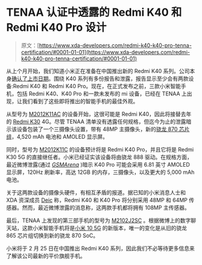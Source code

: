 # TENAA 认证中透露的 Redmi K40 和 Redmi K40 Pro 设计

> 原文：[https://www.xda-developers.com/redmi-k40-k40-pro-tenna-certification/#0001-01-01](https://www.xda-developers.com/redmi-k40-k40-pro-tenna-certification/#0001-01-01)

从上个月开始，我们知道小米正在准备在中国推出新的 Redmi K40 系列。公司本身[确认了上市日期](https://www.xda-developers.com/xiaomi-confirms-redmi-k40-coming-qualcomm-snapdragon-888/)。围绕 K40 系列有多份报告和泄露，报告显示至少会有两款设备:Redmi K40 和 Redmi K40 Pro。现在，在正式发布之前，三款小米智能手机，包括 Redmi K40、K40 Pro 和一款未发布的 mi 设备，已经在 TENAA 上出现，让我们看到了这些即将推出的智能手机的最佳外观。

从型号为 [M2012K11AC](http://www.tenaa.com.cn/WSFW/LicenceShow.aspx?code=lj9Qu5RLsyKb9keb4ZLwxRipNV%2BchIIvFCVFCtWmGr1KgxsDS16cQ4XM2RPEBZYN) 的设备开始，这很可能是 Redmi K40，因此将接替去年的 [Redmi K30](https://www.xda-developers.com/xiaomi-redmi-k30-5g-4g-120hz-display-snapdragon-765g-64mp-sony-imx686-china-launch/) 4G。尽管 TENAA 清单没有透露任何规格，但迄今为止的泄露暗示该设备包装了一个三摄像头设置，带有 48MP 主摄像头，新的[骁龙 870 芯片组](https://www.xda-developers.com/oneplus-9-lite-redmi-k40-flagship-moto-g-snapdragon-870-2/#gallery-1:~:text=Redmi%20K40,-Earlier)，4,520 mAh 电池和 AMOLED 显示屏。

同时，型号为 [M2012K11C](http://www.tenaa.com.cn/WSFW/LicenceShow.aspx?code=NMoqcof1wex5RKjtgDbGeeyzlflPG9%2BNxf6PLl%2FRXaMROAkJ3pbMKYH6cRT%2F07zD) 的设备预计将是 Redmi K40 Pro，并且它将是 Redmi K30 5G 的直接继任者。小米已经证实该设备将由骁龙 888 驱动。在规格方面，最近微博泄露(通过 [*GSMArena*](https://www.gsmarena.com/leaked_specs_show_the_redmi_k40_pro_will_have_the_snapdragon_888_the_vanilla_k40_gets_the_870-news-47661.php) )暗示 K40 Pro 可能会采用 6.81 英寸 AMOLED 显示屏，120Hz 刷新率，高达 12GB 的内存，三摄像头，以及更大的 5,000 mAh 电池。

关于这两款设备的摄像头硬件，有相互矛盾的报道。据已知的小米消息人士和 XDA 资深成员 [Deic](https://forum.xda-developers.com/m/deic.4476591/) 称，Redmi K40 和 K40 Pro 将分别采用 48MP 和 64MP 传感器。然而，最近微博泄露的消息称，这两款手机都将拥有 108MP 主传感器。

最后，TENAA 上发现的第三部手机的型号为 [M2102J2SC](http://www.tenaa.com.cn/WSFW/LicenceShow.aspx?code=8BhhBKy4%2B%2FBToKCAIiff%2BBPxesdL%2FblX%2BRsnTGAeqGuPDjEAuxdrZhmjcjJx5T93) 。根据微博上的数字聊天站，这款小米智能手机将是[小米 10 5G](https://www.xda-developers.com/xiaomi-mi-10-5g-108mp-camera-snapdragon-865-ad-free-miui-india-launch/) 的新版本，唯一的变化是从旧的骁龙 865 芯片组切换到新的骁龙 870 SoC。

小米将于 2 月 25 日在中国推出 Redmi K40 系列，因此我们不必等待更多信息来了解该公司最新的平价旗舰手机。